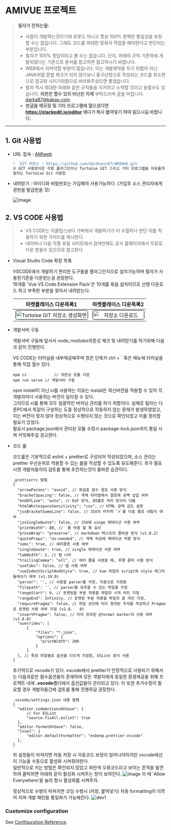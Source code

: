 # AMIVUE 프로젝트

> **필자가 전하는말:**
> - 사람이 개발하는것이기에 로봇도 아니고 항상 100% 완벽한 통일성을 보장할 수는 없습니다. 그래도 코드를 최대한 맞춰서 작업을 해야한다고 판단되는 부분입니다.
> - 필자가 100% 정답이라고 볼 수는 없습니다. 단지, 아래의 규칙 기준하에 개발되었다는 기준으로 문서를 참고하면 참고하시기 바랍니다.
> - WEB에서 지켜야할 부분이 많습니다. 이는 개발제약을 두기 위함이 아닌 JAVA처럼 문법 체크가 되지 않다보니 중구난방으로 작성되는 코드를 최소한으로 정규화 시키기위함으로 바라봐주셨으면 좋겠습니다.
> - 필자 역시 최대한 아래와 같은 규칙들을 지키려고 노력할 것이고 놓칠수도 있습니다. **비판은 할수 있되 비난은 자제** 부탁드리며 글을 마칩니다.   darka87@kakao.com
> - **본글을 메모장 및 기타 프로그램에 열으셨다면 https://stackedit.io/editor 에다가 복사 붙여넣기 하여 읽으시길 바랍니다.**
---

## 1. Git 사용법
- URL 접속 : [AMIweb](https://github.com/darkness87/AMIWeb)
  ```diff
  !  GIT 저장소 : https://github.com/darkness87/AMIWeb.git
  ※ GIT 사용방식은 각종 플러그인이나 Tortoise GIT 그리고 기타 프로그램을 자유롭게 사용한다.
  필자는 Tortoise Git 사용함
  ```

- 내려받기 : 아이디와 비밀번호는 가입해야 사용가능하다. (가입후 소스 관리자에게 권한을 발급받을 것)

  ![image](https://user-images.githubusercontent.com/20449373/108337118-1f02f080-7218-11eb-9091-2f5e6042c026.png)

## 2. VS CODE 사용법
  > - VS CODE는 이클립스보다 가벼워서 개발하기가 더 수월하다 판단 이를 적용하기 위한 가이드를 제시한다.
  > - 네이버나 다음 각종 포털 사이트에서 검색만해도 공식 홈페이지에서 무료로 다운 받을수 있으므로 참고한다.
- Visual Studio Code 확장 목록

  VSCODE에서 개발하기 편리한 도구들을 플러그인식으로 설치가능하며 필자가 사용한기준을 다운받는걸 권장한다.   
  19개중 'Vue VS Code Extension Pack'은 10개를 묶음 설치이므로 선행 다운로드 하고 부족한 부분을 찾아서 내려받는다.

  |마켓플레이스 다운목록1|마켓플레이스 다운목록2|
  |:----------------:|:----------------:|
  |<img src="https://user-images.githubusercontent.com/20449373/108445729-3ab1d980-72a0-11eb-8706-d83fc1c2dcec.png" width="100%" style="border: 1px solid black; border-radius: 5px;" title="Tortoise GIT 저장소 생성화면"></img> | <img src="https://user-images.githubusercontent.com/20449373/108445803-60d77980-72a0-11eb-9e2f-9b086c515716.png" width="100%" style="border: 1px solid black; border-radius: 5px;" title="저장소 다운로드"></img>|

- 개발서버 구동

  개발서버 구동에 앞서서 node_modules의존성 체크 및 내려받기를 하기위해 다음과 같이 진행한다.
  
  VS CODE는 터미널을 내부제공해주며 창은 단축키 ctrl + ` 혹은 메뉴에 터미널을 통해 직접 열수 있다.
  ```
  npm ci			// 의존성 모듈 다운
  npm run serve	// 개발서버 구동
  ```
  npm install이 아닌 ci를 사용하는 이유는 install은 최신버전을 적용할 수 있어 각 개발자마다 사용하는 버전이 달라질 수 있다.   
  그러므로 ci를 통해 모두 일괄적인 버저닝 관리를 하기 위함이다. 실제로 필자는 다른PC에서 똑같이 구성하는 도중 정상적으로 작동하지 않는 문제가 발생하였었고, 이는 버전이 맞지 않아 정상적으로 수행되지 않는 것으로 확인되었고 이를 정리할 필요가 있었다.   
  필요시 package.json에서 관리된 모듈 수정시 package-lock.json까지 통일 시켜 커밋해주길 권고한다.

- 코드 룰

  코드룰은 기본적으로 eslint + prettier로 구성되어 작성되었으며, 소스 관리는 prettier 우선순위로 적용할 수 있는 룰을 작성할 수 있도록 유도해준다. 추가 필요시엔 개발자들끼리 검토를 통해 추진하는것이 올바른 습관이다.

  ```jsonc
  .prettierrc 발췌
  {
	"arrowParens": "avoid", // 화살표 함수 괄호 사용 방식
	"bracketSpacing": false, // 객체 리터럴에서 괄호에 공백 삽입 여부 
	"endOfLine": "auto", // EoF 방식, OS별로 처리 방식이 다름 
	"htmlWhitespaceSensitivity": "css", // HTML 공백 감도 설정
	"jsxBracketSameLine": false, // JSX의 마지막 `>`를 다음 줄로 내릴지 여부 
	"jsxSingleQuote": false, // JSX에 singe 쿼테이션 사용 여부
	"printWidth": 80, //  줄 바꿈 할 폭 길이
	"proseWrap": "preserve", // markdown 텍스트의 줄바꿈 방식 (v1.8.2)
	"quoteProps": "as-needed", // 객체 속성에 쿼테이션 적용 방식
	"semi": true, // 세미콜론 사용 여부
	"singleQuote": true, // single 쿼테이션 사용 여부
	"tabWidth": 2, // 탭 너비 
	"trailingComma": "all", // 여러 줄을 사용할 때, 후행 콤마 사용 방식
	"useTabs": false, // 탭 사용 여부
	"vueIndentScriptAndStyle": true, // Vue 파일의 script와 style 태그의 들여쓰기 여부 (v1.19.0)
	"parser": '', // 사용할 parser를 지정, 자동으로 지정됨
	"filepath": '', // parser를 유추할 수 있는 파일을 지정
	"rangeStart": 0, // 포맷팅을 부분 적용할 파일의 시작 라인 지정
	"rangeEnd": Infinity, // 포맷팅 부분 적용할 파일의 끝 라인 지정,
	"requirePragma": false, // 파일 상단에 미리 정의된 주석을 작성하고 Pragma로 포맷팅 사용 여부 지정 (v1.8.	0)
	"insertPragma": false, // 미리 정의된 @format marker의 사용 여부 (v1.8.0)
	"overrides": [ 
		{
			"files": "*.json",
			"options": {
			  "printWidth": 200
			}
		}
	], // 특정 파일별로 옵션을 다르게 지정함, ESLint 방식 사용
  }
  ```
  추가적으로 vscode가 있다. vscode에서 prettier가 안정적으로 사용되기 위해서는 다음과같은 필수옵션들이 존재하며 모든 개발자에게 동일한 환경제공을 위해 프로젝트 내에 **.vscode**폴더에서 옵션값들이 관리되고 있다. 이 또한 추가수정이 필요할 경우 개발자들간에 검토를 통해 진행하길 권장한다.
  ```jsonc
  .vscode/settings.json 내용 발췌
  {
	"editor.codeActionsOnSave": {
		// For ESLint
		"source.fixAll.eslint": true
	},
	"editor.formatOnSave": false,
	"[vue]": {
		"editor.defaultFormatter": "esbenp.prettier-vscode"
	},
  }
  ```
  위 설정들이 마쳐지면 자동 저장 시 자동코드 보정이 일어나야하지만 vscode에선 이 기능을 수동으로 활성화 시켜줘야한다.   
  일반적으로 키는 방법은 확인되지 않았고 파란색 오류코드라고 보이는 흔적을 발견하여 클릭하면 아래와 같이 활성화 시켜주는 창이 보여진다.
  ![image](https://user-images.githubusercontent.com/20449373/108644696-7abcca80-74f3-11eb-98a7-1e29ee77c7bb.png)
  이 때 'Allow Everywhere'을 눌러 항시 활성화를 시켜주자.
  
  정상적으로 수행이 마쳐지면 코딩 수행시 (저장, 붙여넣기) 자동 formatting이 이루어 지며 개발 패턴을 통일화가 가능해진다.
  ![dev1](https://user-images.githubusercontent.com/20449373/108466522-1d443600-72c7-11eb-9b4b-9ac93cf38bec.gif)

### Customize configuration
See [Configuration Reference](https://cli.vuejs.org/config/).
